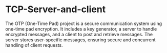 # TCP-Server-and-client
The OTP (One-Time Pad) project is a secure communication system using one-time pad encryption. It includes a key generator, a server to handle encrypted messages, and a client to post and retrieve messages. The server stores user-specific messages, ensuring secure and concurrent handling of client requests.
